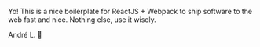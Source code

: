 Yo! This is a nice boilerplate for ReactJS + Webpack to ship software to the web fast and nice.
Nothing else, use it wisely.

André L. 🍣